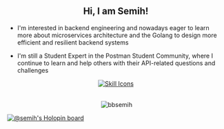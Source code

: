 <h2 align="center">Hi, I am Semih!</h2>

- I'm interested in backend engineering and nowadays eager to learn more about microservices architecture and the Golang to design more efficient and resilient backend systems

- I'm still a Student Expert in the Postman Student Community, where I continue to learn and help others with their API-related questions and challenges

<div align="center">
  <a href="https://skillicons.dev/icons?i=javascript,typescript,golang,python,docker,nodejs,mongodb,postgres,aws,react,redis,heroku,graphql,postman&perline=7">
    <img src="https://skillicons.dev/icons?i=javascript,typescript,golang,python,docker,nodejs,mongodb,postgres,aws,react,redis,heroku,graphql,postman&perline=7" alt="Skill Icons">
  </a>
</div>

<br>


<div align="center">
<p>&nbsp;<img align="center" src="https://github-readme-stats.vercel.app/api?username=bbsemih&show_icons=true&theme=dark&locale=en" alt="bbsemih" /></p>
</div>


[![@semih's Holopin board](https://holopin.me/semih)](https://holopin.io/@semih)
